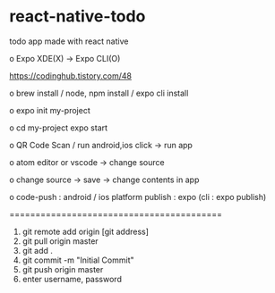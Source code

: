 # react-native-todo
todo app made with react native


o Expo XDE(X) -> Expo CLI(O)

https://codinghub.tistory.com/48

o brew install / node, npm install / expo cli install

o expo init my-project

o cd my-project
  expo start
  
o QR Code Scan / run android,ios click -> run app  
  
o atom editor or vscode -> change source

o change source -> save -> change contents in app

o code-push : android / ios platform 
  publish   : expo (cli : expo publish)

=========================================

1. git remote add origin [git address]
2. git pull origin master
3. git add .
4. git commit -m "Initial Commit"
5. git push origin master
6. enter username, password
